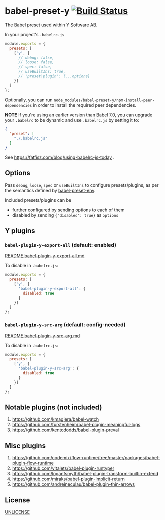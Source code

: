 # babel-preset-y [![Build Status][2]][1]

The Babel preset used within Y Software AB.

In your project's `.babelrc.js`

```js
module.exports = {
  presets: [
    ['y', {
      // debug: false,
      // loose: false,
      // spec: false,
      // useBuiltIns: true,
      // 'preset|plugin': {...options}
    }]
  ]
};
```

Optionally, you can run `node_modules/babel-preset-y/npm-install-peer-dependencies`
in order to install the required peer dependencies.

**NOTE** If you're using an earlier version than Babel 7.0, you can upgrade your `.babelrc` to be dynamic
and use `.babelrc.js` by setting it to:

```json
{
  "preset": [
    "./.babelrc.js"
  ]
}
```

See https://fatfisz.com/blog/using-babelrc-js-today .


## Options

Pass `debug`, `loose`, `spec` or `useBuiltIns` to configure presets/plugins,
as per the semantics defined by [babel-preset-env](https://github.com/babel/babel-preset-env).

Included presets/plugins can be

- further configured by sending options to each of them
- disabled by sending `{"disabled": true}` as `options`


## Y plugins

### `babel-plugin-y-export-all` (default: enabled)

[README.babel-plugin-y-export-all.md](./README.babel-plugin-y-export-all.md)

To disable in `.babelrc.js`:

```js
module.exports = {
  presets: [
    ['y', {
      'babel-plugin-y-export-all': {
        disabled: true
      }
    }]
  ]
};
```

### `babel-plugin-y-src-arg` (default: config-needed)

[README.babel-plugin-y-src-arg.md](./README.babel-plugin-y-src-arg.md)

To disable in `.babelrc.js`:

```js
module.exports = {
  presets: [
    ['y', {
      'babel-plugin-y-src-arg': {
        disabled: true
      }
    }]
  ]
};
```

## Notable plugins (not included)

1. https://github.com/kmagiera/babel-watch
1. https://github.com/furstenheim/babel-plugin-meaningful-logs
1. https://github.com/kentcdodds/babel-plugin-preval


## Misc plugins

1. https://github.com/codemix/flow-runtime/tree/master/packages/babel-plugin-flow-runtime
1. https://github.com/vitalets/babel-plugin-runtyper
1. https://github.com/loganfsmyth/babel-plugin-transform-builtin-extend
1. https://github.com/miraks/babel-plugin-implicit-return
1. https://github.com/andreineculau/babel-plugin-thin-arrows


## License

[UNLICENSE](UNLICENSE)


  [1]: https://github.com/ysoftwareab/babel-preset-y/actions?query=workflow%3ACI+branch%3Amaster
  [2]: https://github.com/ysoftwareab/babel-preset-y/workflows/CI/badge.svg?branch=master
